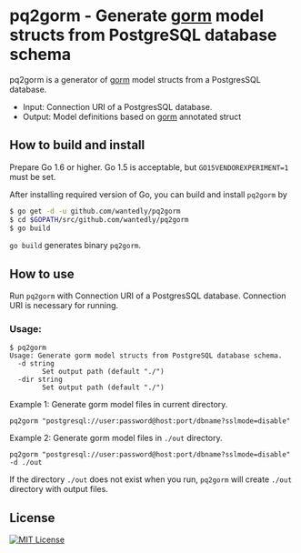 # pq2gorm - Generate [gorm](https://github.com/jinzhu/gorm) model structs from PostgreSQL database schema

pq2gorm is a generator of [gorm](https://github.com/jinzhu/gorm) model structs from a PostgresSQL database.

* Input: Connection URI of a PostgresSQL database.
* Output: Model definitions based on [gorm](https://github.com/jinzhu/gorm) annotated struct

## How to build and install

Prepare Go 1.6 or higher.
Go 1.5 is acceptable, but `GO15VENDOREXPERIMENT=1` must be set.

After installing required version of Go, you can build and install `pq2gorm` by

```bash
$ go get -d -u github.com/wantedly/pq2gorm
$ cd $GOPATH/src/github.com/wantedly/pq2gorm
$ go build
```

`go build` generates binary `pq2gorm`.

## How to use
Run `pq2gorm` with Connection URI of a PostgresSQL database.
Connection URI is necessary for running.

### Usage:
```
$ pq2gorm                                                                                                                                   
Usage: Generate gorm model structs from PostgreSQL database schema.
  -d string
    	Set output path (default "./")
  -dir string
    	Set output path (default "./")
```

Example 1: Generate gorm model files in current directory.
```
pq2gorm "postgresql://user:password@host:port/dbname?sslmode=disable"
```

Example 2: Generate gorm model files in `./out` directory.
```
pq2gorm "postgresql://user:password@host:port/dbname?sslmode=disable" -d ./out
```

If the directory `./out` does not exist when you run, `pq2gorm` will create `./out` directory with output files.


## License
[![MIT License](http://img.shields.io/badge/license-MIT-blue.svg?style=flat)](LICENSE)